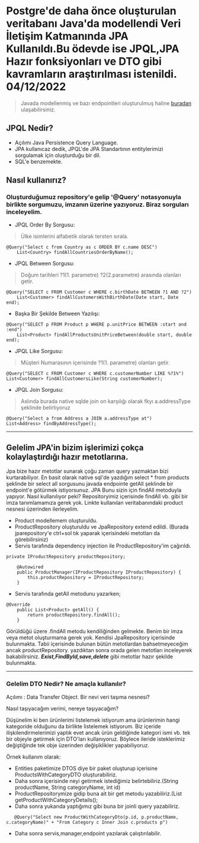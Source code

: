 # Postgre'de daha önce oluşturulan veritabanı Java'da modellendi Veri İletişim Katmanında JPA Kullanıldı.Bu ödevde ise JPQL,JPA Hazır fonksiyonları ve DTO gibi kavramların araştırılması istenildi. 04/12/2022

> Javada modellenmiş ve bazı endpointleri oluşturulmuş haline [buradan](https://github.com/Mertcali/etiyaSpring) ulaşabilirsiniz.

## JPQL Nedir?

- Açılımı Java Persistence Query Language.
- JPA kullanıcaz dedik, JPQL'de JPA Standartının entitylerimizi sorgulamak için oluşturduğu bir dil.
- SQL'e benzemekte.

## Nasıl kullanırız?

### Oluşturduğumuz repository'e gelip '@Query' notasyonuyla birlikte sorgumuzu, imzanın üzerine yazıyoruz. Biraz sorguları inceleyelim.

- JPQL Order By Sorgusu:

> Ülke isimlerini alfabetik olarak tersten sırala.

```
@Query("Select c from Country as c ORDER BY c.name DESC")
    List<Country> findAllCountriesOrderByName();
```
    
- JPQL Between Sorgusu:

> Doğum tarihleri ?1(1. parametre) ?2(2.parametre) arasında olanları getir.

```
@Query("SELECT c FROM Customer c WHERE c.birthDate BETWEEN ?1 AND ?2")
    List<Customer> findAllCustomersWithBirthDate(Date start, Date end);
```

- Başka Bir Şekilde Between Yazılışı:

```
@Query("SELECT p FROM Product p WHERE p.unitPrice BETWEEN :start and :end")
    List<Product> findAllProductsUnitPriceBetween(double start, double end);
```

- JPQL Like Sorgusu:

> Müşteri Numarasının içerisinde ?1(1. parametre) olanları getir.

```
@Query("SELECT c FROM Customer c WHERE c.customerNumber LIKE %?1%")
List<Customer> findAllCustomersLike(String customerNumber);
```

- JPQL Join Sorgusu:

> Aslında burada native sqlde join on karşılığı olarak fkyı a.addressType şeklinde belirtiyoruz 

```
@Query("Select a from Address a JOIN a.addressType at")
List<Address> findByAddressType();
```
---------------------

## Gelelim JPA'in bizim işlerimizi çokça kolaylaştırdığı hazır metotlarına.

Jpa bize hazır metotlar sunarak çoğu zaman query yazmaktan bizi kurtarabiliyor. En basit olarak native sql'de yazdığım select * from products şeklinde bir select all sorgusunu javada endpointe getAll şeklinde bir endpoint'e götürmek istiyorsunuz. JPA Bunu sizin için findAll metoduyla yapıyor. Nasıl kullanılıyor peki?
Repositoryimiz içerisinde findAll vb. gibi bir imza tanımlamamıza gerek yok. Linkte kullanılan veritabanındaki product nesnesi üzerinden ilerleyelim. 

* Product modellemem oluşturuldu.
* ProductRepository oluşturuldu ve JpaRepository extend edildi. (Burada jparepository'e ctrl+sol tık yaparak içerisindeki metotları da görebilirsiniz)
* Servis tarafında dependency injection ile ProductRepository'im çağırıldı.

```
private IProductRepository productRepository;

    @Autowired
    public ProductManager(IProductRepository IProductRepository) {
        this.productRepository = IProductRepository;
    }
```

* Servis tarafında getAll metodunu yazarken;

```
@Override
    public List<Product> getAll() {
        return productRepository.findAll();
    }
```

Görüldüğü üzere .findAll metodu kendiliğinden gelmekte. Benim bir imza veya metot oluşturmama gerek yok. Kendisi JpaRepository içerisinde bulunmakta. Tabii içerisinde bulunan bütün metotlardan bahsetmeyeceğim ancak productRepository. yazdıktan sonra orada gelen metotları inceleyerek bakabilirsiniz. ***Exist,FindById,save,delete*** gibi metotlar hazır şekilde bulunmakta.

---------------

### Gelelim DTO Nedir? Ne amaçla kullanılır?

Açılımı : Data Transfer Object. Bir nevi veri taşıma nesnesi? 

Nasıl taşıyacağım verimi, nereye taşıyacağım?

Düşünelim ki ben ürünlerimi listelemek istiyorum ama ürünlerimin hangi kategoride olduğunu da birlikte listelemek istiyorum. Biz içeride ilişkilendirmelerimizi yaptık evet ancak ürün geldiğinde kategori ismi vb. tek bir objeyle getirmek için DTO'ları kullanıyoruz. Böylece ileride isteklerimiz değiştiğinde tek obje üzerinden değişiklikler yapabiliyoruz.

Örnek kullanım olarak:

* Entities paketimize DTOS diye bir paket oluşturup içerisine ProductsWithCategoryDTO oluşturabiliriz.
* Daha sonra içerisinde neyi getirmek istediğimiz belirtebiliriz.(String productName, String categoryName, int id)
* ProductRepositorymize gidip buna ait bir get metodu yazabiliriz.(List<ProductWithCategoryDto> getProductWithCategoryDetails();
* Daha sonra yukarıda yaptığımız gibi buna bir joinli query yazabiliriz.
    
```
   @Query("Select new ProductWithCategoryDto(p.id, p.productName, c.categoryName)" + "From Category c Inner Join c.products p")
```
    
* Daha sonra servis,manager,endpoint yazılarak çalıştırılabilir.

